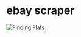 # ebay scraper
[![Finding Flats](https://github.com/franzfn91/ebay_scraper/actions/workflows/main.yml/badge.svg)](https://github.com/franzfn91/ebay_scraper/actions/workflows/main.yml)
